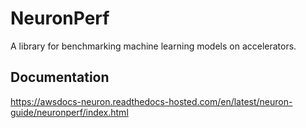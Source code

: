 # NeuronPerf

A library for benchmarking machine learning models on accelerators.

## Documentation

https://awsdocs-neuron.readthedocs-hosted.com/en/latest/neuron-guide/neuronperf/index.html